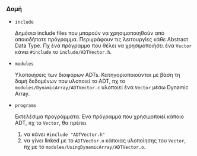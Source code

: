 ### Δομή

- `include`

  Δημόσια include files που μπορούν να χρησιμοποιηθούν από οποιοδήποτε πρόγραμμα.
  Περιγράφουν τις λειτουργίες κάθε Abstract Data Type. Πχ ένα πρόγραμμα
  που θέλει να χρησιμοποιήσει ένα `Vector` κάνει `#include` το
  `include/ADTVector.h`.

- `modules`

  Υλοποιήσεις των διαφόρων ADTs. Κατηγοριοποιούνται με βάση τη δομή δεδομένων
  που υλοποιεί το ADT, πχ το `modules/DynamicArray/ADTVector.c` υλοποιεί ένα `Vector`
  μέσω Dynamic Array.

- `programs`

  Εκτελέσιμα προγράμματα. Ενα πρόγραμμα που χρησιμοποιεί κάποιο ADT, πχ το `Vector`, θα πρέπει
  1. να κάνει `#include "ADTVector.h"`
  2. να γίνει linked με το `ADTVector.ο` κάποιας υλοποίησης του `Vector`, πχ με το `modules/UsingDynamicArray/ADTVector.o`.